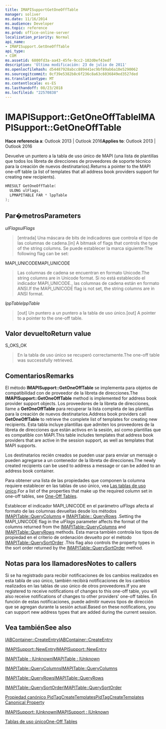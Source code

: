 ```yaml
---
title: IMAPISupportGetOneOffTable
manager: soliver
ms.date: 11/16/2014
ms.audience: Developer
ms.topic: reference
ms.prod: office-online-server
localization_priority: Normal
api_name:
- IMAPISupport.GetOneOffTable
api_type:
- COM
ms.assetid: 6800fd3a-aa43-45fe-9cc2-102d0ef43edf
description: 'Última modificación: 23 de julio de 2011'
ms.openlocfilehash: d54487928abcc889441ec9bf89ab6a10e5290062
ms.sourcegitcommit: 0cf39e5382b8c6f236c8a63c6036849ed3527ded
ms.translationtype: MT
ms.contentlocale: es-ES
ms.lasthandoff: 08/23/2018
ms.locfileid: "22570838"
---
```

# <a name="imapisupportgetoneofftable"></a><span data-ttu-id="187d5-103">IMAPISupport::GetOneOffTable</span><span class="sxs-lookup"><span data-stu-id="187d5-103">IMAPISupport::GetOneOffTable</span></span>

  
  
<span data-ttu-id="187d5-104">**Hace referencia a**: Outlook 2013 | Outlook 2016</span><span class="sxs-lookup"><span data-stu-id="187d5-104">**Applies to**: Outlook 2013 | Outlook 2016</span></span> 
  
<span data-ttu-id="187d5-105">Devuelve un puntero a la tabla de uso único de MAPI (una lista de plantillas que todos los libreta de direcciones de proveedores de soporte técnico para la creación de nuevos destinatarios).</span><span class="sxs-lookup"><span data-stu-id="187d5-105">Returns a pointer to the MAPI one-off table (a list of templates that all address book providers support for creating new recipients).</span></span>
  
```cpp
HRESULT GetOneOffTable(
  ULONG ulFlags,
  LPMAPITABLE FAR * lppTable
);
```

## <a name="parameters"></a><span data-ttu-id="187d5-106">Par�metros</span><span class="sxs-lookup"><span data-stu-id="187d5-106">Parameters</span></span>

 <span data-ttu-id="187d5-107">_ulFlags_</span><span class="sxs-lookup"><span data-stu-id="187d5-107">_ulFlags_</span></span>
  
> <span data-ttu-id="187d5-108">[entrada] Una máscara de bits de indicadores que controla el tipo de las columnas de cadena.</span><span class="sxs-lookup"><span data-stu-id="187d5-108">[in] A bitmask of flags that controls the type of the string columns.</span></span> <span data-ttu-id="187d5-109">Se puede establecer la marca siguiente:</span><span class="sxs-lookup"><span data-stu-id="187d5-109">The following flag can be set:</span></span>
    
<span data-ttu-id="187d5-110">MAPI_UNICODE</span><span class="sxs-lookup"><span data-stu-id="187d5-110">MAPI_UNICODE</span></span> 
  
> <span data-ttu-id="187d5-111">Las columnas de cadena se encuentran en formato Unicode.</span><span class="sxs-lookup"><span data-stu-id="187d5-111">The string columns are in Unicode format.</span></span> <span data-ttu-id="187d5-112">Si no está establecido el indicador MAPI_UNICODE., las columnas de cadena están en formato ANSI.</span><span class="sxs-lookup"><span data-stu-id="187d5-112">If the MAPI_UNICODE flag is not set, the string columns are in ANSI format.</span></span>
    
 <span data-ttu-id="187d5-113">_lppTable_</span><span class="sxs-lookup"><span data-stu-id="187d5-113">_lppTable_</span></span>
  
> <span data-ttu-id="187d5-114">[out] Un puntero a un puntero a la tabla de uso único.</span><span class="sxs-lookup"><span data-stu-id="187d5-114">[out] A pointer to a pointer to the one-off table.</span></span>
    
## <a name="return-value"></a><span data-ttu-id="187d5-115">Valor devuelto</span><span class="sxs-lookup"><span data-stu-id="187d5-115">Return value</span></span>

<span data-ttu-id="187d5-116">S_OK</span><span class="sxs-lookup"><span data-stu-id="187d5-116">S_OK</span></span> 
  
> <span data-ttu-id="187d5-117">En la tabla de uso único se recuperó correctamente.</span><span class="sxs-lookup"><span data-stu-id="187d5-117">The one-off table was successfully retrieved.</span></span>
    
## <a name="remarks"></a><span data-ttu-id="187d5-118">Comentarios</span><span class="sxs-lookup"><span data-stu-id="187d5-118">Remarks</span></span>

<span data-ttu-id="187d5-119">El método **IMAPISupport::GetOneOffTable** se implementa para objetos de compatibilidad con de proveedor de la libreta de direcciones.</span><span class="sxs-lookup"><span data-stu-id="187d5-119">The **IMAPISupport::GetOneOffTable** method is implemented for address book provider support objects.</span></span> <span data-ttu-id="187d5-120">Los proveedores de la libreta de direcciones, llame a **GetOneOffTable** para recuperar la lista completa de las plantillas para la creación de nuevos destinatarios.</span><span class="sxs-lookup"><span data-stu-id="187d5-120">Address book providers call **GetOneOffTable** to retrieve the complete list of templates for creating new recipients.</span></span> <span data-ttu-id="187d5-121">Esta tabla incluye plantillas que admiten los proveedores de la libreta de direcciones que están activos en la sesión, así como plantillas que es compatible con MAPI.</span><span class="sxs-lookup"><span data-stu-id="187d5-121">This table includes templates that address book providers that are active in the session support, as well as templates that MAPI supports.</span></span> 
  
<span data-ttu-id="187d5-122">Los destinatarios recién creados se pueden usar para enviar un mensaje o pueden agregarse a un contenedor de la libreta de direcciones.</span><span class="sxs-lookup"><span data-stu-id="187d5-122">The newly created recipients can be used to address a message or can be added to an address book container.</span></span>
  
<span data-ttu-id="187d5-123">Para obtener una lista de las propiedades que componen la columna requiere establecer en las tablas de uso único, vea [Las tablas de uso único](one-off-tables.md).</span><span class="sxs-lookup"><span data-stu-id="187d5-123">For a list of the properties that make up the required column set in one-off tables, see [One-Off Tables](one-off-tables.md).</span></span>
  
<span data-ttu-id="187d5-124">Establecer el indicador MAPI_UNICODE en el parámetro _ulFlags_ afecta al formato de las columnas devueltas desde los métodos [IMAPITable::QueryColumns](imapitable-querycolumns.md) e [IMAPITable:: QueryRows](imapitable-queryrows.md) .</span><span class="sxs-lookup"><span data-stu-id="187d5-124">Setting the MAPI_UNICODE flag in the  _ulFlags_ parameter affects the format of the columns returned from the [IMAPITable::QueryColumns](imapitable-querycolumns.md) and [IMAPITable::QueryRows](imapitable-queryrows.md) methods.</span></span> <span data-ttu-id="187d5-125">Esta marca también controla los tipos de propiedad en el criterio de ordenación devuelto por el método [IMAPITable::QuerySortOrder](imapitable-querysortorder.md) .</span><span class="sxs-lookup"><span data-stu-id="187d5-125">This flag also controls the property types in the sort order returned by the [IMAPITable::QuerySortOrder](imapitable-querysortorder.md) method.</span></span> 
  
## <a name="notes-to-callers"></a><span data-ttu-id="187d5-126">Notas para los llamadores</span><span class="sxs-lookup"><span data-stu-id="187d5-126">Notes to callers</span></span>

<span data-ttu-id="187d5-127">Si se ha registrado para recibir notificaciones de los cambios realizados en esta tabla de uso único, también recibirá notificaciones de los cambios realizados en las tablas de uso único de otros proveedores.</span><span class="sxs-lookup"><span data-stu-id="187d5-127">If you are registered to receive notifications of changes to this one-off table, you will also receive notifications of changes to other providers' one-off tables.</span></span> <span data-ttu-id="187d5-128">En función de estas notificaciones, puede admitir nuevos tipos de dirección que se agregan durante la sesión actual.</span><span class="sxs-lookup"><span data-stu-id="187d5-128">Based on these notifications, you can support new address types that are added during the current session.</span></span>
  
## <a name="see-also"></a><span data-ttu-id="187d5-129">Vea también</span><span class="sxs-lookup"><span data-stu-id="187d5-129">See also</span></span>



[<span data-ttu-id="187d5-130">IABContainer::CreateEntry</span><span class="sxs-lookup"><span data-stu-id="187d5-130">IABContainer::CreateEntry</span></span>](iabcontainer-createentry.md)
  
[<span data-ttu-id="187d5-131">IMAPISupport::NewEntry</span><span class="sxs-lookup"><span data-stu-id="187d5-131">IMAPISupport::NewEntry</span></span>](imapisupport-newentry.md)
  
[<span data-ttu-id="187d5-132">IMAPITable : IUnknown</span><span class="sxs-lookup"><span data-stu-id="187d5-132">IMAPITable : IUnknown</span></span>](imapitableiunknown.md)
  
[<span data-ttu-id="187d5-133">IMAPITable::QueryColumns</span><span class="sxs-lookup"><span data-stu-id="187d5-133">IMAPITable::QueryColumns</span></span>](imapitable-querycolumns.md)
  
[<span data-ttu-id="187d5-134">IMAPITable::QueryRows</span><span class="sxs-lookup"><span data-stu-id="187d5-134">IMAPITable::QueryRows</span></span>](imapitable-queryrows.md)
  
[<span data-ttu-id="187d5-135">IMAPITable::QuerySortOrder</span><span class="sxs-lookup"><span data-stu-id="187d5-135">IMAPITable::QuerySortOrder</span></span>](imapitable-querysortorder.md)
  
[<span data-ttu-id="187d5-136">Propiedad canónico PidTagCreateTemplates</span><span class="sxs-lookup"><span data-stu-id="187d5-136">PidTagCreateTemplates Canonical Property</span></span>](pidtagcreatetemplates-canonical-property.md)
  
[<span data-ttu-id="187d5-137">IMAPISupport: IUnknown</span><span class="sxs-lookup"><span data-stu-id="187d5-137">IMAPISupport : IUnknown</span></span>](imapisupportiunknown.md)


[<span data-ttu-id="187d5-138">Tablas de uso único</span><span class="sxs-lookup"><span data-stu-id="187d5-138">One-Off Tables</span></span>](one-off-tables.md)

